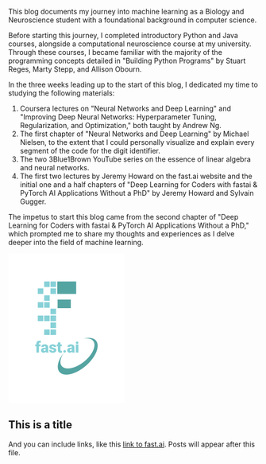 This blog documents my journey into machine learning as a Biology and Neuroscience student with a foundational background in computer science. 

Before starting this journey, I completed introductory Python and Java courses, alongside a computational neuroscience course at my university. Through these courses, I became familiar with the majority of the programming concepts detailed in "Building Python Programs" by Stuart Reges, Marty Stepp, and Allison Obourn.

In the three weeks leading up to the start of this blog, I dedicated my time to studying the following materials:

  1. Coursera lectures on "Neural Networks and Deep Learning" and "Improving Deep Neural Networks: Hyperparameter Tuning, Regularization, and Optimization," both taught by Andrew Ng.
  2. The first chapter of "Neural Networks and Deep Learning" by Michael Nielsen, to the extent that I could personally visualize and explain every segment of the code for the digit identifier.
  3. The two 3Blue1Brown YouTube series on the essence of linear algebra and neural networks.
  4. The first two lectures by Jeremy Howard on the fast.ai website and the initial one and a half chapters of "Deep Learning for Coders with fastai & PyTorch AI Applications Without a PhD" by Jeremy Howard and Sylvain Gugger.
     
The impetus to start this blog came from the second chapter of "Deep Learning for Coders with fastai & PyTorch AI Applications Without a PhD," which prompted me to share my thoughts and experiences as I delve deeper into the field of machine learning.

![Image of fast.ai logo](images/logo.png)

## This is a title

And you can include links, like this [link to fast.ai](https://www.fast.ai). Posts will appear after this file. 
